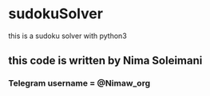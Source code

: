 # sudokuSolver
this is a sudoku solver with python3
## this code is written by Nima Soleimani 
### Telegram username = @Nimaw_org
